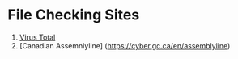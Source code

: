 # File Checking Sites

1. [Virus Total](https://www.virustotal.com/)
2. [Canadian Assemnlyline] (https://cyber.gc.ca/en/assemblyline)